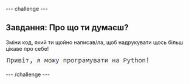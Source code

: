--- challenge ---

## Завдання: Про що ти думаєш?

Зміни код, який ти щойно написав/ла, щоб надрукувати щось більш цікаве про себе!

![знімок екрана](images/me-mind.png)

--- /challenge ---